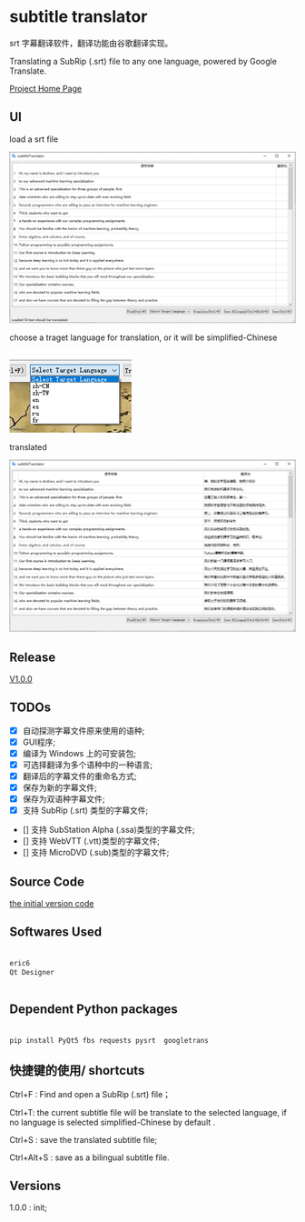 # subtitle translator


srt 字幕翻译软件，翻译功能由谷歌翻译实现。

Translating a SubRip (.srt) file to any one language, powered by Google Translate.

[Project Home Page](http://coolwp.com/subtitle-translator.html)


## UI

load a srt file

![](screenshot/001.png)

choose a traget language for translation, or it will be simplified-Chinese

![](screenshot/003.png)

translated

![](screenshot/002.png)


## Release

[V1.0.0](https://github.com/suifengtec/subtitle-translator/releases/)


## TODOs

- [x] 自动探测字幕文件原来使用的语种;
- [x] GUI程序;
- [x] 编译为 Windows 上的可安装包;
- [x] 可选择翻译为多个语种中的一种语言;
- [x] 翻译后的字幕文件的重命名方式;
- [x] 保存为新的字幕文件;
- [x] 保存为双语种字幕文件;
- [x] 支持 SubRip (.srt) 类型的字幕文件;
- [] 支持 SubStation Alpha (.ssa)类型的字幕文件;
- [] 支持 WebVTT (.vtt)类型的字幕文件;
- [] 支持 MicroDVD (.sub)类型的字幕文件;


## Source Code

[the initial version code ](./src)

## Softwares Used

```

eric6
Qt Designer


```

## Dependent Python packages
```

pip install PyQt5 fbs requests pysrt  googletrans

```

## 快捷键的使用/ shortcuts

Ctrl+F : Find and open a SubRip (.srt) file；

Ctrl+T: the current subtitle file will be translate to the selected language, if no language is selected simplified-Chinese by default .

Ctrl+S : save the translated subtitle file;

Ctrl+Alt+S : save as a bilingual subtitle file.


## Versions

1.0.0 : init;
